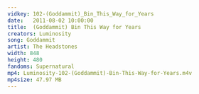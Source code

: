 ```yaml
---
vidkey: 102-(Goddammit)_Bin_This_Way_for_Years
date:   2011-08-02 10:00:00
title:  (Goddammit) Bin This Way for Years
creators: Luminosity
song: Goddammit
artist: The Headstones
width: 848
height: 480
fandoms: Supernatural
mp4: Luminosity-102-(Goddammit)-Bin-This-Way-for-Years.m4v
mp4size: 47.97 MB
---
```


  <div>
  
  </div>
  